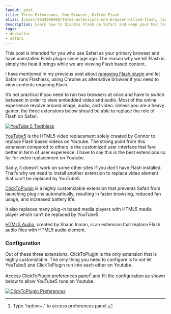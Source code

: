 ```yaml
---
layout: post
title: Three Extensions, One Browser, Killed Flash
alias: [/post/4634996988/three-extensions-one-browser-killed-flash, /post/4634996988/]
description: Learn how to disable Flash on Safari and keep your Mac temperature low with these three extensions.
tags:
- declutter
- safari
---
```

This post is intended for you who use Safari as your primary browser and have uninstalled Flash plugin since age ago. The reason why we kill Flash is simply the heat it brings while we are viewing Flash based content.

I have mentioned in my previous post about [removing Flash plugin][1] and let Safari runs Flashless, using Chrome as alternative browser if you need to view contents requiring Flash.

It&#8217;s not practical if you need to run two browsers at once and have to switch between in order to view embedded video and audio. Most of the online experience revolve around image, audio, and video. Unless you are a heavy gamer, the three extensions below should be able to replace the role of Flash on Safari.

[ ![YouTube 5 Toothless][img1] ](http://images.sayzlim.net/2011/04/flashless_youtube5.jpg "YouTube 5 Toothless")

[img1]: http://images.sayzlim.net/2011/04/flashless_youtube5.jpg "YouTube 5 Toothless"

[YouTube5][2] is the HTML5 video replacement solely created by Connor to replace Flash based videos on Youtube. The strong point from this extension compared to others is the customized user interface that fare better in term of user experience. I have to say this is the best extensions so far for video replacement on Youtube.

Sadly, it doesn&#8217;t work on some other sites if you don&#8217;t have Flash installed. That&#8217;s why we need to install another extension to replace video element that can&#8217;t be replaced by YouTube5.

[ClickToPlugin][3] is a highly customizable extension that prevents Safari from launching plug-ins automatically, resulting in faster browsing, reduced fan usage, and increased battery life.

It also replaces many plug-in based media players with HTML5 media player which can&#8217;t be replaced by YouTube5.

[HTML5 Audio][4], created by Shaun Inman, is an extension that replace Flash  audio files with HTML5 audio element.

### Configuration

Out of these three extensions, ClickToPlugin is the only extension that is highly customizable. The only thing you need to configure is to not let YouTube5 and ClickToPlugin run into each other on Youtube.

Access ClickToPlugin preferences panel[^1] and fill the configuration as shown below to allow YouTube5 runs on Youtube.

[ ![ClickToPlugin Preferences][img3] ](http://images.sayzlim.net/2011/04/flashless_clicktoplugin.jpg "ClickToPlugin Preferences")

[img3]: http://images.sayzlim.net/2011/04/flashless_clicktoplugin.jpg "ClickToPlugin Preferences"

[^1]: Type “option+,” to access preferences panel. 

[1]: http://sayzlim.net/simple-applications-of-mine "Simple Applications of Mine | Sayz Lim"
[2]: http://www.verticalforest.com/youtube5-extension/ "Vertical Forest :: YouTube5"
[3]: http://hoyois.github.io/safariextensions/clicktoplugin/ "ClickToPlugin &amp; ClickToFlash Safari extensions - Marc Hoyois"
[4]: http://www.shauninman.com/archive/2010/11/05/html5audio_safari_extension "HTML5 Audio Safari Extension // ShaunInman.com"